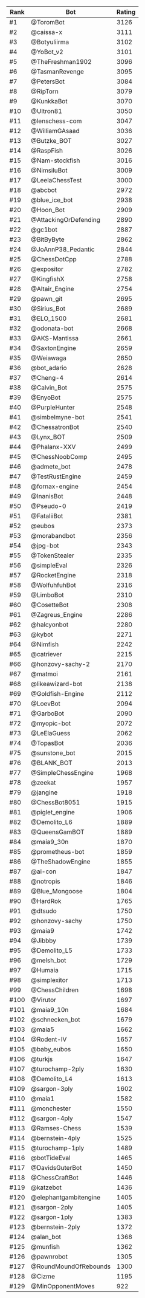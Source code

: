 Rank|Bot|Rating
---|---|---
#1|@ToromBot|3126
#2|@caissa-x|3111
#3|@Botyuliirma|3102
#4|@YoBot_v2|3101
#5|@TheFreshman1902|3096
#6|@TasmanRevenge|3095
#7|@PetersBot|3084
#8|@RipTorn|3079
#9|@KunkkaBot|3070
#10|@Ultron81|3050
#11|@lenschess-com|3047
#12|@WilliamGAsaad|3036
#13|@Butzke_BOT|3027
#14|@RaspFish|3026
#15|@Nam-stockfish|3016
#16|@NimsiluBot|3009
#17|@LeelaChessTest|3000
#18|@abcbot|2972
#19|@blue_ice_bot|2938
#20|@Hoon_Bot|2909
#21|@AttackingOrDefending|2890
#22|@gc1bot|2887
#23|@BitByByte|2862
#24|@JoAnnP38_Pedantic|2844
#25|@ChessDotCpp|2788
#26|@expositor|2782
#27|@KingfishX|2758
#28|@Altair_Engine|2754
#29|@pawn_git|2695
#30|@Sirius_Bot|2689
#31|@ELO_1500|2681
#32|@odonata-bot|2668
#33|@AKS-Mantissa|2661
#34|@SaxtonEngine|2659
#35|@Weiawaga|2650
#36|@bot_adario|2628
#37|@Cheng-4|2614
#38|@Calvin_Bot|2575
#39|@EnyoBot|2575
#40|@PurpleHunter|2548
#41|@simbelmyne-bot|2541
#42|@ChessatronBot|2540
#43|@Lynx_BOT|2509
#44|@Phalanx-XXV|2499
#45|@ChessNoobComp|2495
#46|@admete_bot|2478
#47|@TestRustEngine|2459
#48|@fornax-engine|2454
#49|@InanisBot|2448
#50|@Pseudo-0|2419
#51|@FataliiBot|2381
#52|@eubos|2373
#53|@morabandbot|2356
#54|@jpg-bot|2343
#55|@TokenStealer|2335
#56|@simpleEval|2326
#57|@RocketEngine|2318
#58|@WolfuhfuhBot|2316
#59|@LimboBot|2310
#60|@CosetteBot|2308
#61|@Zagreus_Engine|2286
#62|@halcyonbot|2280
#63|@kybot|2271
#64|@Nimfish|2242
#65|@catriever|2215
#66|@honzovy-sachy-2|2170
#67|@matmoi|2161
#68|@likeawizard-bot|2138
#69|@Goldfish-Engine|2112
#70|@LoevBot|2094
#71|@GarboBot|2090
#72|@myopic-bot|2072
#73|@LeElaGuess|2062
#74|@TopasBot|2036
#75|@sunstone_bot|2015
#76|@BLANK_BOT|2013
#77|@SimpleChessEngine|1968
#78|@zeekat|1957
#79|@jangine|1918
#80|@ChessBot8051|1915
#81|@piglet_engine|1906
#82|@Demolito_L6|1889
#83|@QueensGamBOT|1889
#84|@maia9_30n|1870
#85|@prometheus-bot|1859
#86|@TheShadowEngine|1855
#87|@ai-con|1847
#88|@notropis|1846
#89|@Blue_Mongoose|1804
#90|@HardRok|1765
#91|@dtsudo|1750
#92|@honzovy-sachy|1750
#93|@maia9|1742
#94|@Jibbby|1739
#95|@Demolito_L5|1733
#96|@melsh_bot|1729
#97|@Humaia|1715
#98|@simplexitor|1713
#99|@ChessChildren|1698
#100|@Virutor|1697
#101|@maia9_10n|1684
#102|@schnecken_bot|1679
#103|@maia5|1662
#104|@Rodent-IV|1657
#105|@baby_eubos|1650
#106|@turkjs|1647
#107|@turochamp-2ply|1630
#108|@Demolito_L4|1613
#109|@sargon-3ply|1602
#110|@maia1|1582
#111|@monchester|1550
#112|@sargon-4ply|1547
#113|@Ramses-Chess|1539
#114|@bernstein-4ply|1525
#115|@turochamp-1ply|1489
#116|@botTideEval|1465
#117|@DavidsGuterBot|1450
#118|@ChessCraftBot|1446
#119|@katzebot|1436
#120|@elephantgambitengine|1405
#121|@sargon-2ply|1405
#122|@sargon-1ply|1383
#123|@bernstein-2ply|1372
#124|@alan_bot|1368
#125|@munfish|1362
#126|@pawnrobot|1305
#127|@RoundMoundOfRebounds|1300
#128|@Cizme|1195
#129|@MinOpponentMoves|922

